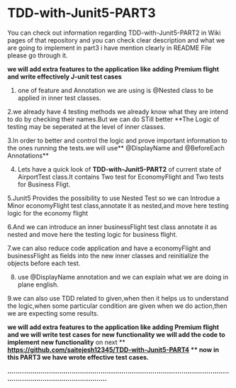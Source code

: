 # TDD-with-Junit5-PART3
You can check out information regarding  TDD-with-Junit5-PART2 in Wiki pages of that repository and you can check clear description and what we are going to implement in part3 i have mention clearly in README File please go through it.

 **we will add extra features to the application like adding Premium flight and write effectively J-unit test cases**
 1. one of feature and Annotation we are using is @Nested class to be applied in inner test classes.
 
 2.we already have 4 testing methods we already know what  they are intend to do by checking their names.But we can do STill better **The Logic of testing may be seperated at the level of inner classes.
 
 3.In order to better and control the logic and prove important information to the ones running the tests.we will use** @DisplayName and @BeforeEach Annotations**
 
 4. Lets have a quick look of **TDD-with-Junit5-PART2** of current state of AirportTest class.It contains Two test for EconomyFlight and Two tests for Business Fligt.
 
 5.Junit5 Provides the possibility to use Nested Test so we can Introdue a Minor economyFlight test class,annotate it as nested,and move here testing logic for the economy flight

6.And we can introduce an inner businessFlight test class annotate it as nested
and move here the testing logic for business flight.

7.we can also reduce code application and have a economyFlight and businessFlight as fields into the new inner classes and reinitialize the objects before each test.

8. use @DisplayName annotation and we can explain what we are doing in plane english.

9.we can also use TDD related to given,when then it helps us to understand the logic,when some particular condition are given when we do action,then we are expecting some results.

**we will add extra features to the application like adding Premium flight  and we will write test cases for new functionality we will add the code to implement new functionality** on next ** **https://github.com/saitejesh12345/TDD-with-Junit5-PART4 ** now in this PART3 we have wrote effective  test cases.**

**...........................................................................................................................................................**

 


